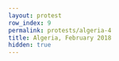 ```yaml
---
layout: protest
row_index: 9
permalink: protests/algeria-4
title: Algeria, February 2018
hidden: true
---
```

